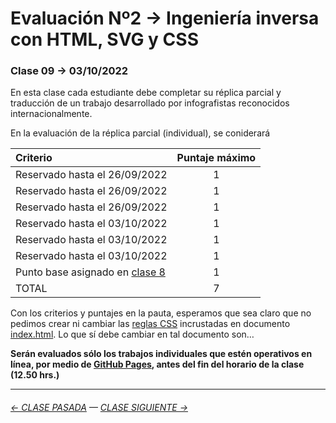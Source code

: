 # Evaluación Nº2 → Ingeniería inversa con HTML, SVG y CSS

### Clase 09 → 03/10/2022

En esta clase cada estudiante debe completar su réplica parcial y traducción de un trabajo desarrollado por infografistas reconocidos internacionalmente.

En la evaluación de la réplica parcial (individual), se coniderará

| Criterio             | Puntaje máximo |
|:---------------------|:--------------:|
| Reservado hasta el 26/09/2022 | 1 |
| Reservado hasta el 26/09/2022 | 1 |
| Reservado hasta el 26/09/2022 | 1 |
| Reservado hasta el 03/10/2022 | 1 |
| Reservado hasta el 03/10/2022 | 1 |
| Reservado hasta el 03/10/2022 | 1 |
| Punto base asignado en [clase 8](https://github.com/profesorfaco/dno075-2022-2/tree/main/clase-08) | 1 |
| TOTAL | 7 |

Con los criterios y puntajes en la pauta, esperamos que sea claro que no pedimos crear ni cambiar las [reglas CSS](https://developer.mozilla.org/en-US/docs/Learn/Getting_started_with_the_web/CSS_basics#anatomy_of_a_css_ruleset) incrustadas en documento [index.html](https://github.com/profesorfaco/dno075-2022-2/blob/main/clase-09/index.html). Lo que sí debe cambiar en tal documento son…

**Serán evaluados sólo los trabajos individuales que estén operativos en línea, por medio de [GitHub Pages](https://docs.github.com/es/pages/getting-started-with-github-pages/configuring-a-publishing-source-for-your-github-pages-site), antes del fin del horario de la clase (12.50 hrs.)** 

- - - - - - - - - - - - -

###### [← CLASE PASADA](https://github.com/profesorfaco/dno075-2022-2/tree/main/clase-08) — [CLASE SIGUIENTE →](https://github.com/profesorfaco/dno075-2022-2/tree/main/clase-11) 

